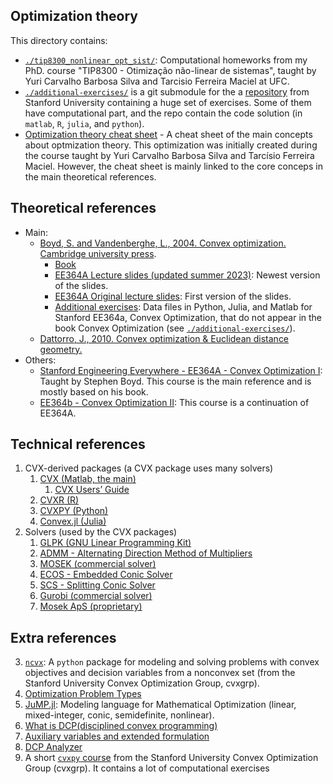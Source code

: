 ## Optimization theory

This directory contains:
- [`./tip8300_nonlinear_opt_sist/`](./tip8300_nonlinear_opt_sist): Computational homeworks from my PhD. course "TIP8300 - Otimização não-linear de sistemas", taught by Yuri Carvalho Barbosa Silva and Tarcisio Ferreira Maciel at UFC.
- [`./additional-exercises/`](./additional-exercises) is a git submodule for the a [repository][20] from Stanford University containing a huge set of exercises. Some of them have computational part, and the repo contain the code solution (in `matlab`, `R`, `julia`, and `python`).
- [Optimization theory cheat sheet](./opt_cheatsheet) - A cheat sheet of the main concepts about optmization theory. This optimization was initially created during the course taught by Yuri Carvalho Barbosa Silva and Tarcísio Ferreira Maciel. However, the cheat sheet is mainly linked to the core conceps in the main theoretical references.

## Theoretical references
- Main:
    - [Boyd, S. and Vandenberghe, L., 2004. Convex optimization. Cambridge university press][26].
        - [Book][23]
        - [EE364A Lecture slides (updated summer 2023)][27]: Newest version of the slides.
        - [EE364A Original lecture slides][28]: First version of the slides.
        - [Additional exercises][21]: Data files in Python, Julia, and Matlab for Stanford EE364a, Convex Optimization, that do not appear in the book Convex Optimization (see [`./additional-exercises/`](./additional-exercises)).
    - [Dattorro, J., 2010. Convex optimization & Euclidean distance geometry.][24]
- Others:
    - [Stanford Engineering Everywhere - EE364A - Convex Optimization I][22]: Taught by Stephen Boyd. This course is the main reference and is mostly based on his book. 
    - [EE364b - Convex Optimization II][25]: This course is a continuation of EE364A.


## Technical references

1. CVX-derived packages (a CVX package uses many solvers)
    1. [CVX (Matlab, the main)][8]
        1. [CVX Users’ Guide][12]
    2. [CVXR (R)][9]
    3. [CVXPY (Python)][10]
    4. [Convex.jl (Julia)][11]
2. Solvers (used by the CVX packages)
    1. [GLPK (GNU Linear Programming Kit)][1]
    2. [ADMM - Alternating Direction Method of Multipliers][2]
    3. [MOSEK (commercial solver)][3]
    4. [ECOS - Embedded Conic Solver][4]
    5. [SCS - Splitting Conic Solver][5]
    6. [Gurobi (commercial solver)][6]
    7. [Mosek ApS (proprietary)][7]

## Extra references

3. [`ncvx`][18]: A `python` package for modeling and solving problems with convex objectives and decision variables from a nonconvex set (from the Stanford University Convex Optimization Group, cvxgrp).
4. [Optimization Problem Types][16]
5. [JuMP.jl][21]: Modeling language for Mathematical Optimization (linear, mixed-integer, conic, semidefinite, nonlinear). 
6. [What is DCP(disciplined convex programming)][13]
7. [Auxiliary variables and extended formulation][14]
8. [DCP Analyzer][15]
9. A short [`cvxpy` course][19] from the Stanford University Convex Optimization Group (cvxgrp). It contains a lot of computational exercises

[1]: https://www.gnu.org/software/glpk/
[2]: https://stanford.edu/~boyd/admm.html
[3]: https://en.wikipedia.org/wiki/MOSEK
[4]: https://github.com/embotech/ecos
[5]: https://www.cvxgrp.org/scs/
[6]: https://www.gurobi.com/
[7]: https://www.mosek.com/
[8]: http://cvxr.com/
[9]: https://cran.r-project.org/web/packages/CVXR/vignettes/cvxr_intro.html#:~:text=CVXR%20is%20an%20R%20package,form%20required%20by%20most%20solvers.
[10]: https://www.cvxpy.org/
[11]: https://jump.dev/Convex.jl/stable/
[12]: http://cvxr.com/cvx/doc/index.html
[13]: http://cvxr.com/cvx/doc/intro.html#what-is-disciplined-convex-programming
[14]: https://jump.dev/Convex.jl/stable/#Extended-formulations-and-the-DCP-ruleset
[15]: https://dcp.stanford.edu/analyzer
[16]: https://neos-guide.org/guide/types/
[18]: https://github.com/cvxgrp/ncvx
[19]: https://github.com/cvxgrp/cvx_short_course/
[20]: https://github.com/cvxgrp/cvxbook_additional_exercises/
[21]: https://github.com/jump-dev/JuMP.jl
[22]: https://see.stanford.edu/Course/EE364A
[23]: https://web.stanford.edu/~boyd/cvxbook/bv_cvxbook.pdf
[24]: https://www.convexoptimization.com/TOOLS/0976401304_v2011.04.25.pdf
[25]: https://web.stanford.edu/class/ee364b/
[26]: https://web.stanford.edu/~boyd/cvxbook/
[27]: https://web.stanford.edu/~boyd/cvxbook/bv_cvxslides.pdf
[28]: https://web.stanford.edu/~boyd/cvxbook/bv_cvxslides_original.pdf
